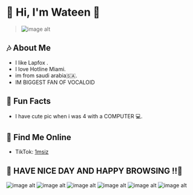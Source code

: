 # 🩵 Hi, I'm Wateen 🩷
>![image alt](https://i.pinimg.com/originals/e2/9e/1a/e29e1a7bcce0269e79cc7430d7736ee0.gif)

## 🎶 About Me
- I like Lapfox .
- I love Hotline Miami.
- im from saudi arabia🇸🇦.
- IM BIGGEST FAN OF VOCALOID 
  
## 🦈 Fun Facts
- I have cute pic when i was 4 with a COMPUTER 💻.

  
## 📱 Find Me Online
- TikTok: [1msiz](https://www.tiktok.com/@1msiz)


## 💟 HAVE NICE DAY AND HAPPY BROWSING !!💟

![image alt](https://lyra.horse/css-clicker/buttons/powered-by-debian.gif)
![image alt](https://msx.horse/data/buttons/button_php.png)
![image alt](https://badge.les.bi/88x31/aroace/outset.png)
![image alt](https://yesterhost.neocities.org/archive/buttons/button215.gif)
![image alt](https://yesterhost.neocities.org/archive/buttons/button176.gif)
![image alt](https://yesterhost.neocities.org/archive/buttons/button222.png)

